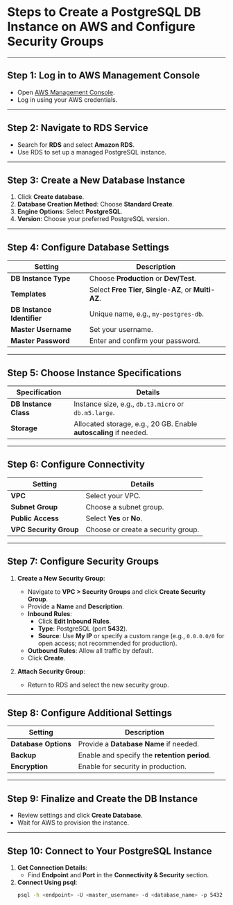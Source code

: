 # Steps to Create a PostgreSQL DB Instance on AWS and Configure Security Groups

---

## Step 1: Log in to AWS Management Console
- Open [AWS Management Console](https://aws.amazon.com/console/).
- Log in using your AWS credentials.

---

## Step 2: Navigate to RDS Service
- Search for **RDS** and select **Amazon RDS**.
- Use RDS to set up a managed PostgreSQL instance.

---

## Step 3: Create a New Database Instance
1. Click **Create database**.
2. **Database Creation Method**: Choose **Standard Create**.
3. **Engine Options**: Select **PostgreSQL**.
4. **Version**: Choose your preferred PostgreSQL version.

---

## Step 4: Configure Database Settings
| **Setting**               | **Description**                                |
|---------------------------|------------------------------------------------|
| **DB Instance Type**      | Choose **Production** or **Dev/Test**.         |
| **Templates**             | Select **Free Tier**, **Single-AZ**, or **Multi-AZ**. |
| **DB Instance Identifier**| Unique name, e.g., `my-postgres-db`.           |
| **Master Username**       | Set your username.                             |
| **Master Password**       | Enter and confirm your password.               |

---

## Step 5: Choose Instance Specifications
| **Specification**         | **Details**                                    |
|---------------------------|------------------------------------------------|
| **DB Instance Class**     | Instance size, e.g., `db.t3.micro` or `db.m5.large`. |
| **Storage**               | Allocated storage, e.g., 20 GB. Enable **autoscaling** if needed. |

---

## Step 6: Configure Connectivity
| **Setting**               | **Details**                                    |
|---------------------------|------------------------------------------------|
| **VPC**                   | Select your VPC.                               |
| **Subnet Group**          | Choose a subnet group.                         |
| **Public Access**         | Select **Yes** or **No**.                      |
| **VPC Security Group**    | Choose or create a security group.             |

---

## Step 7: Configure Security Groups
1. **Create a New Security Group**:
   - Navigate to **VPC > Security Groups** and click **Create Security Group**.
   - Provide a **Name** and **Description**.
   - **Inbound Rules**:
     - Click **Edit Inbound Rules**.
     - **Type**: PostgreSQL (port **5432**).
     - **Source**: Use **My IP** or specify a custom range (e.g., `0.0.0.0/0` for open access; not recommended for production).
   - **Outbound Rules**: Allow all traffic by default.
   - Click **Create**.

2. **Attach Security Group**:
   - Return to RDS and select the new security group.

---

## Step 8: Configure Additional Settings
| **Setting**               | **Description**                                |
|---------------------------|------------------------------------------------|
| **Database Options**      | Provide a **Database Name** if needed.         |
| **Backup**                | Enable and specify the **retention period**.   |
| **Encryption**            | Enable for security in production.             |

---

## Step 9: Finalize and Create the DB Instance
- Review settings and click **Create Database**.
- Wait for AWS to provision the instance.

---

## Step 10: Connect to Your PostgreSQL Instance
1. **Get Connection Details**:
   - Find **Endpoint** and **Port** in the **Connectivity & Security** section.
2. **Connect Using psql**:
   ```sh
   psql -h <endpoint> -U <master_username> -d <database_name> -p 5432
